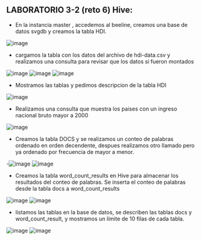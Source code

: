 ## LABORATORIO 3-2 (reto 6) Hive:

 - En la instancia master , accedemos al beeline, creamos una base de datos
 svgdb y creamos la tabla HDI.

 ![image](https://github.com/sebastianvelezg/laboratorios-st0263-svg/assets/68916783/98784dad-07cf-437a-8d1b-75bf28cdf89d)
 
 - cargamos la tabla con los datos del archivo de hdi-data.csv y realizamos una consulta para revisar que los datos si fueron montados
   
![image](https://github.com/sebastianvelezg/laboratorios-st0263-svg/assets/68916783/26638f4d-88e5-4d72-b1af-30a5260db4f7)
![image](https://github.com/sebastianvelezg/laboratorios-st0263-svg/assets/68916783/4bc2487b-393a-44fe-9857-072898505632)
![image](https://github.com/sebastianvelezg/laboratorios-st0263-svg/assets/68916783/cb28c23e-87b5-4a58-a682-d651e2c99a19)

 - Mostramos las tablas y pedimos descripcion de la tabla HDI
   
 ![image](https://github.com/sebastianvelezg/laboratorios-st0263-svg/assets/68916783/5f584bd5-061f-4ae1-a0e4-0a5002a34d47)
 
 - Realizamos una consulta que muestra los paises con un ingreso nacional bruto mayor a 2000
   
![image](https://github.com/sebastianvelezg/laboratorios-st0263-svg/assets/68916783/cdc82438-b3c1-4d2e-a6ba-725de09d1285)

- Creamos la tabla DOCS y se realizamos un conteo de palabras ordenado en orden decendente, despues realizamos otro llamado pero ya ordenado por frecuencia de mayor a menor.
  
-![image](https://github.com/sebastianvelezg/laboratorios-st0263-svg/assets/68916783/2fe77c50-f6d5-40f3-8807-2f8b3a9d5e8b)
![image](https://github.com/sebastianvelezg/laboratorios-st0263-svg/assets/68916783/758e8382-83d3-4fbb-8463-371ceff66834)

- Creamos la tabla word_count_results en Hive para almacenar los resultados del conteo de palabras. Se inserta el conteo de palabras desde la tabla docs a word_count_results
  
![image](https://github.com/sebastianvelezg/laboratorios-st0263-svg/assets/68916783/f5a0fea2-9d62-42ca-ab02-d66d97debc66)
![image](https://github.com/sebastianvelezg/laboratorios-st0263-svg/assets/68916783/23be5c76-d20e-4e5e-8fe0-fb92d4cb6cef)

- listamos las tablas en la base de datos, se describen las tablas docs y word_count_result, y mostramos un límite de 10 filas de cada tabla.
  
![image](https://github.com/sebastianvelezg/laboratorios-st0263-svg/assets/68916783/cb79e224-57c4-4380-ab1b-f3fcc8b83b37)
![image](https://github.com/sebastianvelezg/laboratorios-st0263-svg/assets/68916783/2c18bbd3-2525-4c35-96eb-9e9abb082fad)
